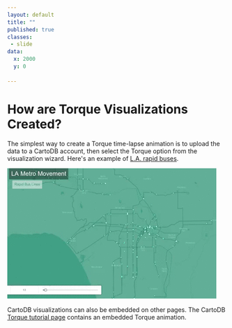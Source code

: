 ```yaml
---
layout: default
title: ""
published: true
classes:
 - slide
data:
  x: 2000
  y: 0

---
```


# How are Torque Visualizations Created? #

The simplest way to create a Torque time-lapse animation is to upload the data to a CartoDB account,
then select the Torque option from the visualization wizard.  Here's an example of [L.A. rapid buses](https://d9a.cartodb.com/viz/fe9751f0-6ced-11e4-98f3-0e9d821ea90d/public_map).

![LA Metro GIF](img/la_metro.gif "LA Metro time lapse")

CartoDB visualizations can also be embedded on other pages. The CartoDB [Torque tutorial page](http://docs.cartodb.com/tutorials/introduction_torque.html) contains an embedded Torque animation.

